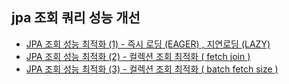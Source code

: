 ## jpa 조회 쿼리 성능 개선

- [JPA 조회 성능 최적화 (1) - 즉시 로딩 (EAGER) , 지연로딩 (LAZY)](https://jhkim593.github.io/2023-03-24/JPA(2))
- [JPA 조회 성능 최적화 (2) - 컬렉션 조회 최적화 ( fetch join )](https://jhkim593.github.io/2023-03-24/JPA(3))
- [JPA 조회 성능 최적화 (3) - 컬렉션 조회 최적화 ( batch fetch size )](https://jhkim593.github.io/2023-03-24/JPA(4))
